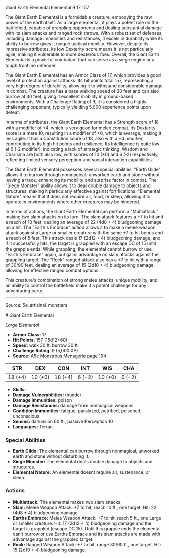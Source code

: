 <MonsterName/>Giant Earth Elemental</MonsterName>
<CreatureType/>Elemental</CreatureType>
<CR/>9</CR>
<AC/>17</AC>
<HP/>157</HP>
<summary>The Giant Earth Elemental is a formidable creature, embodying the raw power of the earth itself. As a large elemental, it plays a potent role on the battlefield, capable of grappling opponents and dealing substantial damage with its slam attacks and ranged rock throws. With a robust set of defenses, including damage immunities and resistances, it excels in durability while its ability to burrow gives it unique tactical mobility. However, despite its impressive attributes, its low Dexterity score means it is not particularly agile, making it vulnerable to more dexterous foes. Overall, the Giant Earth Elemental is a powerful combatant that can serve as a siege engine or a tough frontline defender.</summary>

<detail>

The Giant Earth Elemental has an Armor Class of 17, which provides a good level of protection against attacks. Its hit points total 157, representing a very high degree of durability, allowing it to withstand considerable damage in combat. The creature has a base walking speed of 30 feet and can also burrow at 30 feet, giving it excellent mobility in ground-based environments. With a Challenge Rating of 9, it is considered a highly challenging opponent, typically yielding 5,000 experience points upon defeat.

In terms of attributes, the Giant Earth Elemental has a Strength score of 18 with a modifier of +4, which is very good for melee combat. Its Dexterity score is a mere 10, resulting in a modifier of +0, which is average, making it less agile. It has a Constitution score of 18, also with a +4 modifier, contributing to its high hit points and resilience. Its Intelligence is quite low at 6 (-2 modifier), indicating a lack of strategic thinking. Wisdom and Charisma are both also low, with scores of 10 (+0) and 6 (-2) respectively, reflecting limited sensory perception and social interaction capabilities. 

The Giant Earth Elemental possesses several special abilities. "Earth Glide" allows it to burrow through nonmagical, unworked earth and stone without leaving a trace, enhancing its mobility and surprise factor in combat. The "Siege Monster" ability allows it to deal double damage to objects and structures, making it particularly effective against fortifications. "Elemental Nature" means that it does not require air, food, or sleep, allowing it to operate in environments where other creatures may be hindered.

In terms of actions, the Giant Earth Elemental can perform a "Multiattack," making two slam attacks on its turn. The slam attack features a +7 to hit and a reach of 10 feet, dealing an average of 22 (4d8 + 4) bludgeoning damage on a hit. The "Earth's Embrace" action allows it to make a melee weapon attack against a Large or smaller creature with the same +7 to hit bonus and a reach of 5 feet. This attack deals 17 (2d12 + 4) bludgeoning damage, and if it successfully hits, the target is grappled with an escape DC of 15 until the grapple ends. While grappling, the elemental cannot burrow or use "Earth's Embrace" again, but gains advantage on slam attacks against the grappling target. The "Rock" ranged attack also has a +7 to hit with a range of 30/90 feet, dealing an average of 15 (2d10 + 4) bludgeoning damage, allowing for effective ranged combat options.

This creature's combination of strong melee attacks, unique mobility, and an ability to control the battlefield make it a potent challenge for any adventuring party.</detail>



---

Source: 5e_artisinal_monsters

<statblock>
# Giant Earth Elemental

*Large* *Elemental*

- **Armor Class:** 17
- **Hit Points:** 157 (15d12+60)
- **Speed:** walk 30 ft. burrow 30 ft.
- **Challenge Rating:** 9 (5,000 XP)
- **Source:** [A5e Monstrous Menagerie](https://enpublishingrpg.com/products/level-up-monstrous-menagerie-a5e) page 194

| STR | DEX | CON | INT | WIS | CHA |
| --- | --- | --- | --- | --- | --- |
| 18 (+4) | 10 (+0) | 18 (+4) | 6 (-2) | 10 (+0) | 6 (-2) |

- **Skills:** 
- **Damage Vulnerabilities:** thunder
- **Damage Immunities:** poison
- **Damage Resistances:** damage from nonmagical weapons
- **Condition Immunities:** fatigue, paralyzed, petrified, poisoned, unconscious
- **Senses:** darkvision 60 ft., passive Perception 10
- **Languages:** Terran

### Special Abilities

- **Earth Glide:** The elemental can burrow through nonmagical, unworked earth and stone without disturbing it.
- **Siege Monster:** The elemental deals double damage to objects and structures.
- **Elemental Nature:** An elemental doesnt require air, sustenance, or sleep.

### Actions

- **Multiattack:** The elemental makes two slam attacks.
- **Slam:** Melee Weapon Attack: +7 to hit, reach 10 ft., one target. Hit: 22 (4d8 + 4) bludgeoning damage.
- **Earths Embrace:** Melee Weapon Attack: +7 to hit, reach 5 ft., one Large or smaller creature. Hit: 17 (2d12 + 4) bludgeoning damage  and the target is grappled (escape DC 15). Until this grapple ends  the elemental can't burrow or use Earths Embrace and its slam attacks are made with advantage against the grappled target.
- **Rock:** Ranged Weapon Attack: +7 to hit, range 30/90 ft., one target. Hit: 15 (2d10 + 4) bludgeoning damage.


</statblock>


